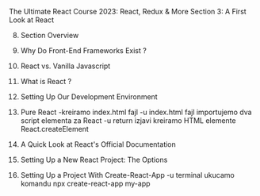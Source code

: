 The Ultimate React Course 2023: React, Redux & More
Section 3: A First Look at React


8. Section Overview

9. Why Do Front-End Frameworks Exist ?

10. React vs. Vanilla Javascript

11. What is React ?

12. Setting Up Our Development Environment

13. Pure React
-kreiramo index.html fajl
-u index.html fajl importujemo dva script elementa za React
-u return izjavi kreiramo HTML elemente React.createElement

14. A Quick Look at React's Official Documentation

15. Setting Up a New React Project: The Options

16. Setting Up a Project With Create-React-App
-u terminal ukucamo komandu npx create-react-app my-app
